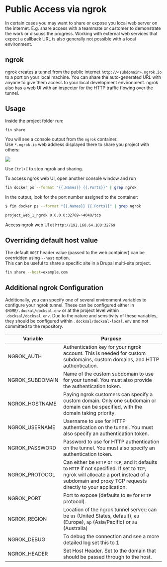 # Public Access via ngrok

In certain cases you may want to share or expose you local web server on the internet.
E.g. share access with a teammate or customer to demonstrate the work or discuss the progress.
Working with external web services that expect a callback URL is also generally not possible with a local environment.

## ngrok

[ngrok](https://ngrok.com/) creates a tunnel from the public internet `http://<subdomain>.ngrok.io` to a port on your local machine.
You can share the auto-generated URL with anyone to give them access to your local development environment. 
ngrok also has a web UI with an inspector for the HTTP traffic flowing over the tunnel.

## Usage

Inside the project folder run:

```bash
fin share
```

You will see a console output from the `ngrok` container.  
Use `*.ngrok.io` web address displayed there to share you project with others:

![](../_img/ngrok.png)

Use `Ctrl+C` to stop ngrok and sharing.

To access ngrok web UI, open another console window and run

```bash
fin docker ps --format "{{.Names}} {{.Ports}}" | grep ngrok
```

In the output, look for the port number assigned to the container:

```bash
$ fin docker ps --format "{{.Names}} {{.Ports}}" | grep ngrok

project_web_1_ngrok 0.0.0.0:32769->4040/tcp
``` 

Access ngrok web UI at `http://192.168.64.100:32769`


## Overriding default host value

The default `HOST` header value (passed to the web container) can be overridden using `--host` option.   
This can be useful to share a specific site in a Drupal multi-site project.

```bash
fin share --host=example.com
``` 

## Additional ngrok Configuration

Additionally, you can specify one of several environment variables to configure your ngrok tunnel. These can be configured either in `$HOME/.dockal/docksal.env` or at the project level within `.docksal/docksal.env`. Due to the nature and sensitivity of these variables, they should be configured within `.docksal/docksal-local.env` and not committed to the repository.

Variable | Purpose
---------|--------
NGROK_AUTH | Authentication key for your ngrok account. This is needed for custom subdomains, custom domains, and HTTP authentication.
NGROK_SUBDOMAIN | Name of the custom subdomain to use for your tunnel. You must also provide the authentication token.
NGROK_HOSTNAME | Paying ngrok customers can specify a custom domain. Only one subdomain or domain can be specified, with the domain taking priority.
NGROK_USERNAME | Username to use for HTTP authentication on the tunnel. You must also specify an authentication token.
NGROK_PASSWORD | Password to use for HTTP authentication on the tunnel. You must also specify an authentication token.
NGROK_PROTOCOL | Can either be `HTTP` or `TCP`, and it defaults to `HTTP` if not specified. If set to `TCP`, ngrok will allocate a port instead of a subdomain and proxy TCP requests directly to your application.
NGROK_PORT | Port to expose (defaults to `80` for `HTTP` protocol).
NGROK_REGION | Location of the ngrok tunnel server; can be `us` (United States, default), `eu` (Europe), `ap` (Asia/Pacific) or `au` (Australia)
NGROK_DEBUG | To debug the connection and see a more detailed log set this to 1
NGROK_HEADER | Set Host Header. Set to the domain that should be passed through to the host.
